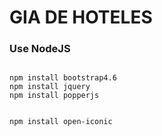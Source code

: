 # GIA DE HOTELES

### Use NodeJS

<code>
npm install bootstrap4.6
npm install jquery
npm install popperjs

npm install open-iconic
</code>
